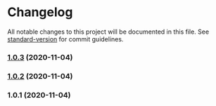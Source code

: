 # Changelog

All notable changes to this project will be documented in this file. See [standard-version](https://github.com/conventional-changelog/standard-version) for commit guidelines.

### [1.0.3](https://github.com/ZooTopiaGG/standard-version/compare/v1.0.2...v1.0.3) (2020-11-04)

### [1.0.2](https://github.com/ZooTopiaGG/standard-version/compare/v1.0.1...v1.0.2) (2020-11-04)

### 1.0.1 (2020-11-04)
